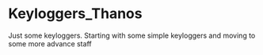 # Keyloggers_Thanos
Just some keyloggers.
Starting with some simple keyloggers and moving to some more advance staff
